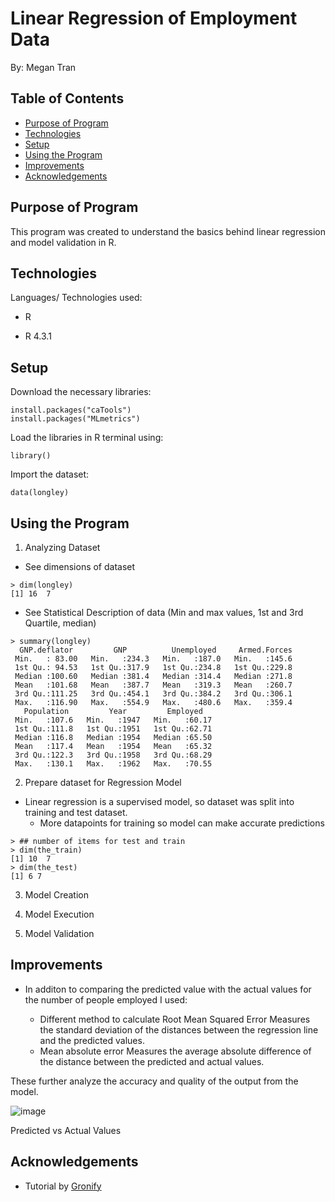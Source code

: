 # Linear Regression of Employment Data 
By: Megan Tran
## Table of Contents
* [Purpose of Program](#Purpose-of-program)
* [Technologies](#technologies)
* [Setup](#setup)
* [Using the Program](#using-the-program)
* [Improvements](#Improvements)
* [Acknowledgements](#acknowledgements)
  
## Purpose of Program
This program was created to understand the basics behind linear regression and model validation in R. 

## Technologies
Languages/ Technologies used:

* R

* R 4.3.1
  
## Setup
Download the necessary libraries:

```
install.packages("caTools")
install.packages("MLmetrics")
```
Load the libraries in R terminal using:

```
library()
```


Import the dataset:

```
data(longley)
```
## Using the Program

1) Analyzing Dataset

* See dimensions of dataset
```
> dim(longley)
[1] 16  7
```


* See Statistical Description of data (Min and max values, 1st and 3rd Quartile, median)

```
> summary(longley)
  GNP.deflator         GNP          Unemployed     Armed.Forces  
 Min.   : 83.00   Min.   :234.3   Min.   :187.0   Min.   :145.6  
 1st Qu.: 94.53   1st Qu.:317.9   1st Qu.:234.8   1st Qu.:229.8  
 Median :100.60   Median :381.4   Median :314.4   Median :271.8  
 Mean   :101.68   Mean   :387.7   Mean   :319.3   Mean   :260.7  
 3rd Qu.:111.25   3rd Qu.:454.1   3rd Qu.:384.2   3rd Qu.:306.1  
 Max.   :116.90   Max.   :554.9   Max.   :480.6   Max.   :359.4  
   Population         Year         Employed    
 Min.   :107.6   Min.   :1947   Min.   :60.17  
 1st Qu.:111.8   1st Qu.:1951   1st Qu.:62.71  
 Median :116.8   Median :1954   Median :65.50  
 Mean   :117.4   Mean   :1954   Mean   :65.32  
 3rd Qu.:122.3   3rd Qu.:1958   3rd Qu.:68.29  
 Max.   :130.1   Max.   :1962   Max.   :70.55  
```

2) Prepare dataset for Regression Model

* Linear regression is a supervised model, so dataset was split into training and test dataset.
  - More datapoints for training so model can make accurate predictions

```
> ## number of items for test and train
> dim(the_train)
[1] 10  7
> dim(the_test)
[1] 6 7
```

3) Model Creation

4) Model Execution

5) Model Validation

## Improvements

* In additon to comparing the predicted value with the actual values for the number of people employed I used:
  
  - Different method to calculate Root Mean Squared Error
    Measures the standard deviation of the distances between the regression line and the predicted values.
  - Mean absolute error
    Measures the average absolute difference of the distance between the predicted and actual values.

These further analyze the accuracy and quality of the output from the model. 

![image](https://github.com/Sonicdaheghod/R_LinearRegress_MT/assets/68253811/da541f99-5fde-454e-aca6-4ef02b47e938)

Predicted vs Actual Values


## Acknowledgements
* Tutorial by [Gronify](https://youtu.be/5bA0m1OowdU?feature=shared)
